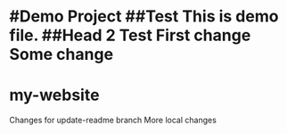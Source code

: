 #Demo Project
##Test
This is demo file.
##Head 2
Test
First change
Some change
=======
# my-website
Changes for update-readme branch
More local changes
